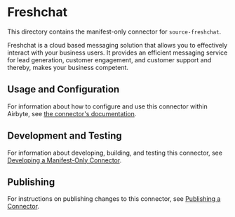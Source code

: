 # Freshchat
This directory contains the manifest-only connector for `source-freshchat`.

Freshchat is a cloud based messaging solution that allows you to effectively interact with your business users. It provides an efficient messaging service for lead generation, customer engagement, and customer support and thereby, makes your business competent.

## Usage and Configuration

For information about how to configure and use this connector within Airbyte, see [the connector's documentation](https://docs.airbyte.com/integrations/sources/freshchat).

## Development and Testing

For information about developing, building, and testing this connector, see [Developing a Manifest-Only Connector](https://docs.airbyte.com/connector-development/config-based/connector-builder-ui).

## Publishing

For instructions on publishing changes to this connector, see [Publishing a Connector](https://docs.airbyte.com/contributing-to-airbyte/change-cdk-connector/#publishing-a-new-version-of-a-connector).

